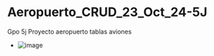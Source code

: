 # Aeropuerto_CRUD_23_Oct_24-5J
Gpo 5j Proyecto aeropuerto tablas aviones
- ![image](https://github.com/user-attachments/assets/88601440-d9e0-44a3-af49-0f3aaf9211d8)
